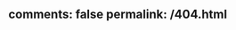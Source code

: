 comments: false
permalink: /404.html
---
<html>
<head>
</head>
<body>
<script type="text/javascript" src="http://www.qq.com/404/search_children.js" charset="utf-8" homePageUrl="http://leyar.me" homePageName="返回主页"></script>
</body>
</html>